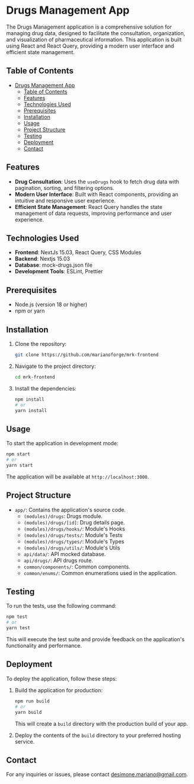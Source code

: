 # Drugs Management App

The Drugs Management application is a comprehensive solution for managing drug data, designed to facilitate the consultation, organization, and visualization of pharmaceutical information. This application is built using React and React Query, providing a modern user interface and efficient state management.

## Table of Contents

- [Drugs Management App](#drugs-management-app)
  - [Table of Contents](#table-of-contents)
  - [Features](#features)
  - [Technologies Used](#technologies-used)
  - [Prerequisites](#prerequisites)
  - [Installation](#installation)
  - [Usage](#usage)
  - [Project Structure](#project-structure)
  - [Testing](#testing)
  - [Deployment](#deployment)
  - [Contact](#contact)

## Features

- **Drug Consultation**: Uses the `useDrugs` hook to fetch drug data with pagination, sorting, and filtering options.
- **Modern User Interface**: Built with React components, providing an intuitive and responsive user experience.
- **Efficient State Management**: React Query handles the state management of data requests, improving performance and user experience.

## Technologies Used

- **Frontend**: NextJs 15.03, React Query, CSS Modules
- **Backend**: Nextjs 15.03
- **Database**: mock-drugs.json file
- **Development Tools**: ESLint, Prettier

## Prerequisites

- Node.js (version 18 or higher)
- npm or yarn

## Installation

1. Clone the repository:

   ```bash
   git clone https://github.com/marianoforge/mrk-frontend
   ```

2. Navigate to the project directory:

   ```bash
   cd mrk-frontend
   ```

3. Install the dependencies:

   ```bash
   npm install
   # or
   yarn install
   ```

## Usage

To start the application in development mode:

```bash
npm start
# or
yarn start
```

The application will be available at `http://localhost:3000`.

## Project Structure

- `app/`: Contains the application's source code.
  - `(modules)/drugs`: Drugs module.
  - `(modules)/drugs/[id]`: Drug details page.
  - `(modules)/drugs/hooks/`: Module's Hooks
  - `(modules)/drugs/tests/`: Module's Tests
  - `(modules)/drugs/types/`: Module's Types
  - `(modules)/drugs/utils/`: Module's Utils
  - `api/data/`: API mocked database.
  - `api/drugs/`: API drugs route.
  - `common/components/`: Common components.
  - `common/enums/`: Common enumerations used in the application.

## Testing

To run the tests, use the following command:

```bash
npm test
# or
yarn test
```

This will execute the test suite and provide feedback on the application's functionality and performance.

## Deployment

To deploy the application, follow these steps:

1. Build the application for production:

   ```bash
   npm run build
   # or
   yarn build
   ```

   This will create a `build` directory with the production build of your app.

2. Deploy the contents of the `build` directory to your preferred hosting service.

## Contact

For any inquiries or issues, please contact [desimone.mariano@gmail.com](mailto:desimone.mariano@gmail.com).

